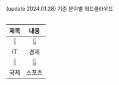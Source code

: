 (update 2024.01.28) 기준 분야별 워드클라우드<br/>
<br/>

|제목|내용|
|:---:|:---:|
|<img src = "https://github.com/Youjin-Seo/Youtube-based_Book_Recommendation_System/assets/89994770/61e6f545-5ca4-4ecb-90a2-9b8d3b5d19dc" width="45%" height="45%">|<img src = "https://github.com/Youjin-Seo/Youtube-based_Book_Recommendation_System/assets/89994770/4aae8ee4-50e8-46b0-92ca-f26b93f51f47" width="45%" height="45%">|
|IT|경제|
|<img src = "https://github.com/Youjin-Seo/Youtube-based_Book_Recommendation_System/assets/89994770/ed1346fc-ca3d-4968-a492-e1ad2b93f879" width="45%" height="45%">|<img src = "https://github.com/Youjin-Seo/Youtube-based_Book_Recommendation_System/assets/89994770/3e083eed-b6ff-461b-9fc7-b80daec26e8d" width="45%" height="45%">|
|국제|스포츠|
